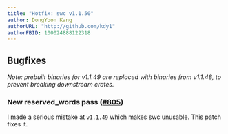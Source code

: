 ```yaml
---
title: "Hotfix: swc v1.1.50"
author: DongYoon Kang
authorURL: "http://github.com/kdy1"
authorFBID: 100024888122318
---
```


## Bugfixes

_Note: prebuilt binaries for v1.1.49 are replaced with binaries from v1.1.48, to prevent breaking downstream crates._

### New reserved_words pass ([#805](https://github.com/swc-project/swc/pull/805))

I made a serious mistake at `v1.1.49` which makes swc unusable. This patch fixes it.

